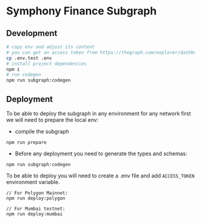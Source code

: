 # Symphony Finance Subgraph

## Development

```bash
# copy env and adjust its content
# you can get an access token from https://thegraph.com/explorer/dashboard
cp .env.test .env
# install project dependencies
npm i
# run codegen
npm run subgraph:codegen

```

## Deployment

To be able to deploy the subgraph in any environment for any network first we will need to prepare the local env:

- compile the subgraph
```
npm run prepare
```

- Before any deployment you need to generate the types and schemas:

```
npm run subgraph:codegen
```

To be able to deploy you will need to create a .env file and add `ACCESS_TOKEN` environment variable.

```
// For Polygon Mainnet:
npm run deploy:polygon

// For Mumbai testnet:
npm run deploy:mumbai
